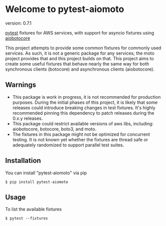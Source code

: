 # Welcome to pytest-aiomoto

version: 0.7.1

[pytest](https://docs.pytest.org) fixtures for AWS services,
with support for asyncio fixtures using [aiobotocore](https://aiobotocore.readthedocs.io)

This project attempts to provide some common fixtures for commonly used
services.  As such, it is not a generic package for any services; the
moto project provides that and this project builds on that.  This
project aims to create some useful fixtures that behave nearly the
same way for both synchronous clients (botocore) and
asynchronous clients (aiobotocore).

## Warnings

- This package is work in progress, it is not recommended for production purposes.
  During the initial phases of this project, it is likely that some releases
  could introduce breaking changes in test fixtures.  It's highly
  recommended pinning this dependency to patch releases during the
  0.x.y releases.
- This package could restrict available versions of aws libs, including:
  aiobotocore, botocore, boto3, and moto.
- The fixtures in this package might not be optimized for concurrent testing.
  It is not known yet whether the fixtures are thread safe or adequately
  randomized to support parallel test suites.

## Installation

You can install "pytest-aiomoto" via pip

    $ pip install pytest-aiomoto

## Usage

To list the available fixtures

    $ pytest --fixtures
